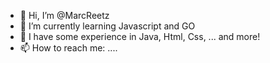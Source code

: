 - 👋 Hi, I’m @MarcReetz
- 🌱 I’m currently learning Javascript and GO 
- 🧠 I have some experience in Java, Html, Css, ... and more!
- 📫 How to reach me: ....

<!---
MarcReetz/MarcReetz is a ✨ special ✨ repository because its `README.md` (this file) appears on your GitHub profile.
You can click the Preview link to take a look at your changes.
--->
